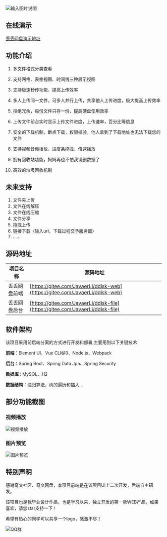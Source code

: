 ![输入图片说明](https://images.gitee.com/uploads/images/2021/0410/050022_9ec81567_2098391.png "网格视图.png")

## 在线演示


[丢丢网盘演示地址](http://106.53.130.89)



## 功能介绍

1. 多文件格式分类查看

2. 支持网格、表格视图、时间线三种展示视图

3. 支持极速秒传功能，提高上传效率

4. 多人上传同一文件，可多人并行上传，共享他人上传进度，极大提高上传效率

5. 拒绝冗余，每份文件只存一份，提高硬盘使用效率

6. 上传文件前台实时显示上传文件进度，上传速率，百分比等信息

7. 安全的下载机制，断点下载，权限校验，他人拿到了下载地址也无法下载您的文件

8. 支持视频音频播放，进度条拖拽，倍速播放

9. 拥有回收站功能，妈妈再也不怕我误删数据了

10. 高效的垃圾回收机制

## 未来支持
1. 文件夹上传
2. 文件在线解压
3. 文件在线压缩
4. 文件分享
5. 拖拽上传
6. 链接下载（输入url，下载过程交予服务器）
7. ......

## 源码地址

| 项目名称     | 源码地址                                                                                     |
| ------------ | -------------------------------------------------------------------------------------------- |
| 丢丢网盘前端 | [https://gitee.com/JavaerLi/ddisk-web](https://gitee.com/JavaerLi/ddisk-web) |
| 丢丢网盘后台 | [https://gitee.com/JavaerLi/ddisk-file](https://gitee.com/JavaerLi/ddisk-file)         |



## 软件架构

该项目采用前后端分离的方式进行开发和部署,主要用到以下关键技术

**前端**：Element UI、Vue CLI@3、Node.js、Webpack

**后台**：Spring Boot、Spring Data Jpa、Spring Security

**数据库** : MySQL、H2

**数据结构**：递归算法，树的遍历和插入...



## 部分功能截图

### 视频播放

![视频播放](https://images.gitee.com/uploads/images/2021/0410/050042_0bc9d77a_2098391.png "视频播放.png")



### 图片预览

![图片预览](https://images.gitee.com/uploads/images/2021/0410/050152_9f2ee996_2098391.png "图片.png")



## 特别声明

感谢奇文社区、奇文网盘，本项目前端是在该项目UI上二次开发，后端自主研发。

该项目也是我毕业设计作品，也是学习以来，独立开发的第一款WEB产品，如果喜欢，请您star支持一下！

希望有热心的同学可以共享一个logo，感激不尽！

![QQ群](https://images.gitee.com/uploads/images/2021/0410/050213_584de85f_2098391.png "qq群.png")

